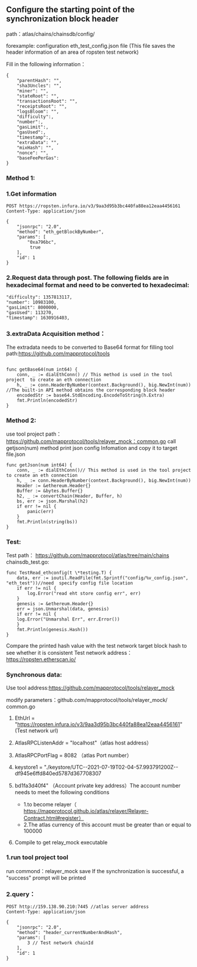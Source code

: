 ## Configure the starting point of the synchronization block header

path：atlas/chains/chainsdb/config/

forexample: configuration eth_test_config.json file (This file saves the header information of an area of ropsten test network)

Fill in the following information：

```
{
	"parentHash": "",
	"sha3Uncles": "",
	"miner": "",
	"stateRoot": "",
	"transactionsRoot": "",
	"receiptsRoot": "",
	"logsBloom": "",
	"difficulty":,
	"number":,
	"gasLimit":,
	"gasUsed":,
	"timestamp":,
	"extraData": "",
	"mixHash": "",
	"nonce": "",
	"baseFeePerGas":
}
```

### Method 1:

### 1.Get information

```
POST https://ropsten.infura.io/v3/9aa3d95b3bc440fa88ea12eaa4456161
Content-Type: application/json

{
	"jsonrpc": "2.0",
	"method": "eth_getBlockByNumber",
	"params": [
		"0xa796bc",
		 true
	],
	"id": 1
}
```

### 2.Request data through post. The following fields are in hexadecimal format and need to be converted to hexadecimal:

```
"difficulty": 1357813117,
"number": 10983100,
"gasLimit": 8000000,
"gasUsed": 113270,
"timestamp": 1630916403,
```

### 3.extraData Acquisition method：
The extradata needs to be converted to Base64 format for filling
tool path:https://github.com/mapprotocol/tools
```

func getBase64(num int64) {
	conn, _ := dialEthConn() // This method is used in the tool project  to create an eth connection
	h, _ := conn.HeaderByNumber(context.Background(), big.NewInt(num)) //The built-in API method obtains the corresponding block header
	encodedStr := base64.StdEncoding.EncodeToString(h.Extra)
	fmt.Println(encodedStr)
}
```

### Method 2:

use tool project
path：https://github.com/mapprotocol/tools/relayer_mock：common.go
call getjson(num) method print json config Infomation and  copy it to target file.json
```
func getJson(num int64) {
	conn, _ := dialEthConn()// This method is used in the tool project  to create an eth connection
	h, _ := conn.HeaderByNumber(context.Background(), big.NewInt(num))
	Header := &ethereum.Header{}
	Buffer := &bytes.Buffer{}
	h2, _ := convertChain(Header, Buffer, h)
	bs, err := json.Marshal(h2)
	if err != nil {
		panic(err)
	}
	fmt.Println(string(bs))
}
```
### Test:
Test path：
https://github.com/mapprotocol/atlas/tree/main/chains
chainsdb_test.go:

```
func TestRead_ethconfig(t \*testing.T) {
	data, err := ioutil.ReadFile(fmt.Sprintf("config/%v_config.json", "eth_test"))//need  specify config file location
	if err != nil {
		log.Error("read eht store config err", err)
	}
	genesis := &ethereum.Header{}
	err = json.Unmarshal(data, genesis)
	if err != nil {
	log.Error("Unmarshal Err", err.Error())
	}
	fmt.Println(genesis.Hash()) 
}

```
Compare the printed hash value with the test network target block hash to see whether it is consistent
Test network address：https://ropsten.etherscan.io/

### Synchronous data:
Use tool address:https://github.com/mapprotocol/tools/relayer_mock

modify parameters：github.com/mapprotocol/tools/relayer_mock/ common.go
1. EthUrl = "https://ropsten.infura.io/v3/9aa3d95b3bc440fa88ea12eaa4456161" (Test network url)
2. AtlasRPCListenAddr = "localhost"（atlas host address）
3. AtlasRPCPortFlag   = 8082       （atlas Port number）
4. keystore1          = "./keystore/UTC--2021-07-19T02-04-57.993791200Z--df945e6ffd840ed5787d367708307
5. bd1fa3d40f4"  （Account private key address）The account number needs to meet the following conditions
   - 1.to become relayer（ https://mapprotocol.github.io/atlas/relayer/Relayer-Contract.html#register）
   - 2.The atlas currency of this account must be greater than or equal to 100000

6. Compile to get relay_mock executable

### 1.run tool project tool
run commond：relayer_mock save
If the synchronization is successful, a "success" prompt will be printed

### 2.query：

```
POST http://159.138.90.210:7445 //atlas server address
Content-Type: application/json

{
	"jsonrpc": "2.0",
	"method": "header_currentNumberAndHash",
	"params": [
		3 // Test network chainId
	],
	"id": 1
}
```

